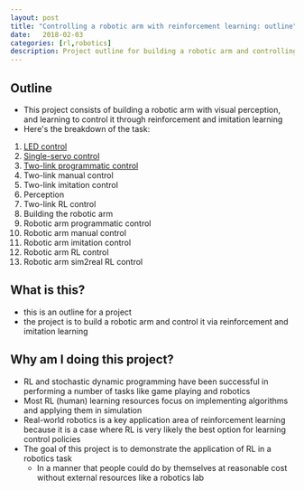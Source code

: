 ```yaml
---
layout: post
title: "Controlling a robotic arm with reinforcement learning: outline"
date:   2018-02-03
categories: [rl,robotics]
description: Project outline for building a robotic arm and controlling it with reinforcement learning
---
```


## Outline
- This project consists of building a robotic arm with visual perception, and learning to control it through reinforcement and imitation learning 
- Here's the breakdown of the task:

1. [LED control](https://wulfebw.github.io/blog/rl/robotics/led-control)
2. [Single-servo control](https://wulfebw.github.io/blog/rl/robotics/single-servo-control)
3. [Two-link programmatic control](https://wulfebw.github.io/blog/rl/robotics/two-link-programmatic-control)
4. Two-link manual control
5. Two-link imitation control
6. Perception
7. Two-link RL control
8. Building the robotic arm 
9. Robotic arm programmatic control 
10. Robotic arm manual control 
11. Robotic arm imitation control
14. Robotic arm RL control 
15. Robotic arm sim2real RL control

## What is this?
- this is an outline for a project
- the project is to build a robotic arm and control it via reinforcement and imitation learning 

## Why am I doing this project?
- RL and stochastic dynamic programming have been successful in performing a number of tasks like game playing and robotics
- Most RL (human) learning resources focus on implementing algorithms and applying them in simulation 
- Real-world robotics is a key application area of reinforcement learning because it is a case where RL is very likely the best option for learning control policies 
- The goal of this project is to demonstrate the application of RL in a robotics task
    + In a manner that people could do by themselves at reasonable cost without external resources like a robotics lab 
